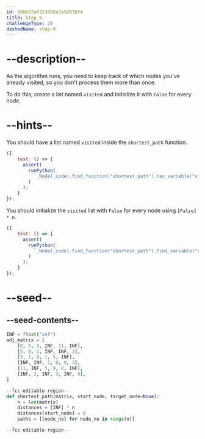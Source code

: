 ```yaml
---
id: 686b82af323098e7a5203bf4
title: Step 9
challengeType: 20
dashedName: step-9
---
```


# --description--

As the algorithm runs, you need to keep track of which nodes you've already visited, so you don't process them more than once.

To do this, create a list named `visited` and initialize it with `False` for every node.

# --hints--

You should have a list named `visited` inside the `shortest_path` function.

```js
({
    test: () => {
      assert(
        runPython(
          `_Node(_code).find_function("shortest_path").has_variable("visited")`
        )
      );
    }
});
```

You should initialize the `visited` list with `False` for every node using `[False] * n`.

```js
({
    test: () => {
      assert(
        runPython(
          `_Node(_code).find_function("shortest_path").find_variable("visited").is_equivalent("visited = [False] * n")`
        )
      );
    }
});
```

# --seed--

## --seed-contents--

```py
INF = float("inf")
adj_matrix = [
    [0, 5, 3, INF, 11, INF],
    [5, 0, 1, INF, INF, 2],
    [3, 1, 0, 1, 5, INF],
    [INF, INF, 1, 0, 9, 3],
    [11, INF, 5, 9, 0, INF],
    [INF, 2, INF, 3, INF, 0],
]

--fcc-editable-region--
def shortest_path(matrix, start_node, target_node=None):
    n = len(matrix)
    distances = [INF] * n
    distances[start_node] = 0
    paths = [[node_no] for node_no in range(n)]

--fcc-editable-region--
```
